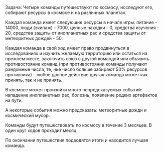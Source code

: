 Задача:
Четыре команды путешествуют по космосу, исследуют его, собирают ресурсы в космосе и на различных планетах. 

Каждая команда имеет следующие ресурсы в начале игры: питание - 14000, люди (экипаж) - 7000, ценные находки - 0, средства изучения - 20, средства защиты от инопланетных рас и средства защиты от метеоритных дождей - 50.

Каждая команда в свой ход имеет право продвинуться в исследованиях и изучить желаемую территорию или остаться на прежнем месте, заключить союз с другой командой или объявить противостояние команд (при противостоянии команды получают рандомные числа, те, чьё число больше забирают 50% ресурсов противника) - любое данное действие другая команда может как принять, так и не принять.

В космосе может произойти много непредсказуемых событий: нападение инопланетных рас, болезнь, появление редких артефактов на пути. 

А некоторые события можно предсказать: метеоритные дожди и космический мусор.

Команды будут путешествовать по космосу в течение 3 месяцев. В один круг ходов проходит месяц.

По окончании путешествия подводятся итоги и находится лучшая команда.
